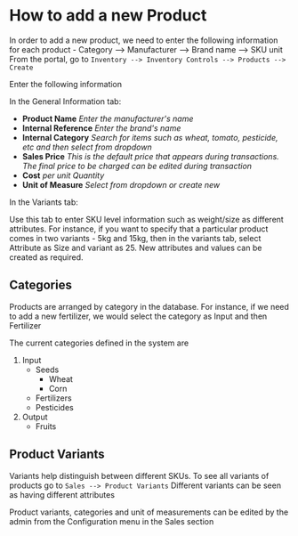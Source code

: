# How to add a new Product
In order to add a new product, we need to enter the following information for each product - 
Category --> Manufacturer --> Brand name --> SKU unit
From the portal, go to ```Inventory --> Inventory Controls --> Products --> Create```

Enter the following information

In the General Information tab:
+ **Product Name** *Enter the manufacturer's name*
+ **Internal Reference** *Enter the brand's name*
+ **Internal Category** *Search for items such as wheat, tomato, pesticide, etc and then select from dropdown*
+ **Sales Price** *This is the default price that appears during transactions. The final price to be charged can be edited during transaction*
+ **Cost** *per unit Quantity*
+ **Unit of Measure** *Select from dropdown or create new*

In the Variants tab:

Use this tab to enter SKU level information such as weight/size as different attributes. For instance, if you want to specify that a particular product comes in two variants - 5kg and 15kg, then in the variants tab, select Attribute as Size and variant as 25. New attributes and values can be created as required.

## Categories
Products are arranged by category in the database. For instance, if we need to add a new fertilizer, 
we would select the category as Input and then Fertilizer

The current categories defined in the system are 
1. Input	
	+ Seeds
		+ Wheat
		+ Corn
	+ Fertilizers
	+ Pesticides
2. Output
	+ Fruits

## Product Variants
Variants help distinguish between different SKUs. To see all variants of products go to ```Sales --> Product Variants``` 
Different variants can be seen as having different attributes

Product variants, categories and unit of measurements can be edited by the admin from the Configuration menu in the Sales section